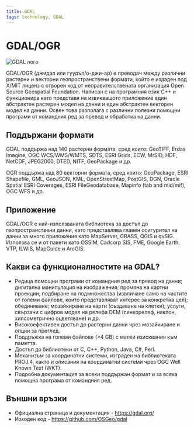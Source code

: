 ```yaml
---
title: GDAL
tags: technology, GDAL
---
```


# GDAL/OGR

![GDAL лого](./img/gdal_logo.png)

GDAL/OGR (джидал или гуудъл/о-джи-ар) e преводач между различни растерни и векторни геопространствени формати, който е издаден под X/MIT лиценз с отворен код от неправителствената организация Open Source Geospatial Foundation. Написан е на програмния език C++ и функционира като представя на извикващото приложение един абстрактен растерен модел на данни и един абстрактен векторен модел на данни. Освен това разполага с различни полезни помощни програми от командния ред за превод и обработка на данни.

## Поддържани формати

GDAL поддържа над 140 растерни формата, сред които: GeoTIFF, Erdas Imagine, OGC WCS/WMS/WMTS, SDTS, ESRI Grids, ECW, MrSID, HDF, NetCDF, JPEG2000, DTED, NITF, GeoPackage и др.

OGR поддържа над 80 векторни формата, сред които: GeoPackage, ESRI Shapefile, GML, GeoJSON, KML, OpenStreetMap, PostGIS, DGN, Oracle Spatial ESRI Coverages, ESRI FileGeodatabase, Mapinfo (tab and mid/mif), OGC WFS и др.

## Приложение

GDAL/OGR е най-използваната библиотека за достъп до геопространствени данни, като представлява главен осигурител на данни за много приложения като MapServer, GRASS, QGIS и qvSIG. Използва се и от пакети като OSSIM, Cadcorp SIS, FME, Google Earth, VTP, ILWIS, MapGuide и ArcGIS.

## Какви са функционалностите на GDAL?

- Редица помощни програми от командния ред за превод на данни; дигитална манипулация на изображения; промяна на картни проекции; подбиране на подмножества (извличане само на частите от големи файлове, които представляват интерес за конкретна цел); обединяване; мозайкиране на карти (създаване на клетки); услуги, свързани с цифров модел на релефа DEM (сенкорелеф, наклон, хипсометрично оцветяване) и др.
- Високоефективен достъп до растерни данни чрез мозайкиране и опции за преглед.
- Поддръжка на големи файлове (>4 GB) с малки изисквания към паметта.
- Достъп до библиотеки от C, C++, Python, Java, C#, Perl.
- Механизъм за координатни системи, изграден на библиотеката PROJ.4, както и описания на координатни системи чрез OGC Well Known Text (WKT).
- Подробна документация за всеки поддържан формат и за всяка помощна програма от командния ред.

## Външни връзки

- Официална страница и документация - https://gdal.org/
- Изходен код - https://github.com/OSGeo/gdal
